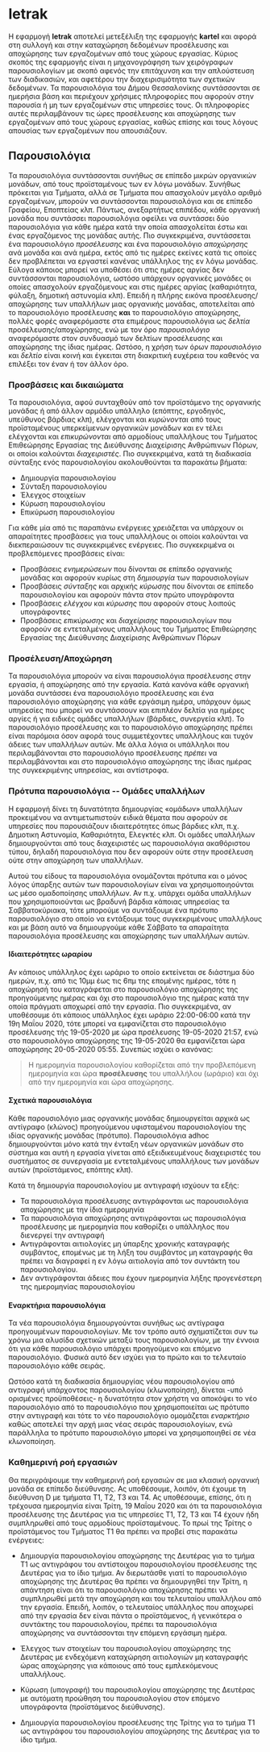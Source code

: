 # letrak #

Η εφαρμογή **letrak** αποτελεί μετεξέλιξη της εφαρμογής **kartel** και αφορά
στη συλλογή και στην καταχώρηση δεδομένων προσέλευσης και αποχώρησης των
εργαζομένων από τους χώρους εργασίας.
Κύριος σκοπός της εφαρμογής είναι η μηχανογράφηση των χειρόγραφων
παρουσιολογίων με σκοπό αφενός την επιτάχυνση και την απλούστευση των
διαδικασιών, και αφετέρου την διαχειρισιμότητα των σχετικών δεδομένων.
Τα παρουσιολόγια του Δήμου Θεσσαλονίκης συντάσσονται σε ημερήσια βάση και
περιέχουν χρήσιμες πληροφορίες που αφορούν στην παρουσία ή μη των εργαζομένων
στις υπηρεσίες τους. Οι πληροφορίες αυτές περιλαμβάνουν τις ώρες προσέλευσης
και αποχώρησης των εργαζομένων από τους χώρους εργασίας, καθώς επίσης και τους
λόγους απουσίας των εργαζομένων που απουσιάζουν.

## Παρουσιολόγια ##

Τα παρουσιολόγια συντάσσονται συνήθως σε επίπεδο μικρών οργανικών μονάδων,
από τους προϊσταμένους των εν λόγω μονάδων. Συνήθως πρόκειται για Τμήματα,
αλλά σε Τμήματα που απασχολούν μεγάλο αριθμό εργαζομένων, μπορούν να
συντάσσονται παρουσιολόγια και σε επίπεδο Γραφείου, Εποπτείας κλπ.
Πάντως, ανεξαρτήτως επιπέδου, κάθε οργανική μονάδα που συντάσσει παρουσιολόγια
οφείλει να συντάσσει δύο παρουσιολόγια για κάθε ημέρα κατά την οποία
απασχολείται έστω και ένας εργαζόμενος της μονάδας αυτής.
Πιο συγκεκριμένα, συντάσσεται ένα παρουσιολόγιο *προσέλευσης*
και ένα παρουσιολόγιο *αποχώρησης* ανά μονάδα και ανά ημέρα,
εκτός από τις ημέρες εκείνες κατά τις οποίες δεν προβλέπεται να εργαστεί
κανένας υπάλληλος της εν λόγω μονάδας.
Εύλογα κάποιος μπορεί να υποθέσει ότι στις ημέρες αργίας δεν συντάσσονται
παρουσιολόγια, ωστόσο υπάρχουν οργανικές μονάδες οι οποίες απασχολούν
εργαζόμενους και στις ημέρες αργίας (καθαριότητα, φύλαξη, δημοτική
αστυνομία κλπ).
Επειδή η πλήρης εικόνα προσέλευσης/αποχώρησης των υπαλλήλων μιας οργανικής
μονάδας, αποτελείται από το παρουσιολόγιο προσέλευσης **και** το παρουσιολόγιο
αποχώρησης, πολλές φορές αναφερόμαστε στα επιμέρους παρουσιολόγια ως *δελτία*
προσέλευσης/αποχώρησης, ενώ με τον όρο *παρουσιολόγιο* αναφερόμαστε στον
συνδυασμό των δελτίων προσέλευσης και αποχώρησης της ίδιας ημέρας.
Ωστόσο, η χρήση των όρων *παρουσιολόγιο* και *δελτίο* είναι κοινή και έγκειται
στη διακριτική ευχέρεια του καθενός να επιλέξει τον έναν ή τον άλλον όρο.

### Προσβάσεις και δικαιώματα ###

Τα παρουσιολόγια, αφού συνταχθούν από τον προϊστάμενο της οργανικής μονάδας
ή από άλλον αρμόδιο υπάλληλο (επόπτης, εργοδηγός, υπεύθυνος βάρδιας κλπ),
ελέγχονται και *κυρώνονται* από τους προϊσταμένους υπερκείμενων οργανικών
μονάδων και εν τέλει ελέγχονται και *επικυρώνονται* από αρμοδίους υπαλλήλους
του Τμήματος Επιθεώρησης Εργασίας της Διεύθυνσης Διαχείρισης Ανθρώπινων Πόρων,
οι οποίοι καλούνται *διαχειριστές*.
Πιο συγκεκριμένα, κατά τη διαδικασία σύνταξης ενός παρουσιολογίου
ακολουθούνται τα παρακάτω βήματα:

- Δημιουργία παρουσιολογίου
- Σύνταξη παρουσιολογίου
- Έλεγχος στοιχείων
- Κύρωση παρουσιολογίου
- Επικύρωση παρουσιολογίου

Για κάθε μία από τις παραπάνω ενέργειες χρειάζεται να υπάρχουν οι απαραίτητες
προσβάσεις για τους υπαλλήλους οι οποίοι καλούνται να διεκπεραιώσουν τις
συγκεκριμένες ενέργειες.
Πιο συγκεκριμένα οι προβλεπόμενες προσβάσεις είναι:

- Προσβάσεις *ενημερώσεων* που δίνονται σε επίπεδο οργανικής μονάδας και
αφορούν κυρίως στη *δημιουργία* των παρουσιολογίων
- Προσβάσεις *σύνταξης* και αρχικής *κύρωσης* που δίνονται σε επίπεδο
παρουσιολογίου και αφορούν πάντα στον πρώτο υπογράφοντα
- Προσβάσεις *ελέγχου* και *κύρωσης* που αφορούν στους λοιπούς υπογράφοντες
- Προσβάσεις *επικύρωσης* και *διαχείρισης* παρουσιολογίων που αφορούν σε
εντεταλμένους υπαλλήλους του Τμήματος Επιθεώρησης Εργασίας της Διεύθυνσης
Διαχείρισης Ανθρώπινων Πόρων

### Προσέλευση/Αποχώρηση ###

Τα παρουσιολόγια μπορούν να είναι παρουσιολόγια προσέλευσης στην εργασία,
ή αποχώρησης από την εργασία. Κατά κανόνα κάθε οργανική μονάδα
συντάσσει ένα παρουσιολόγιο προσέλευσης και ένα παρουσιολόγιο αποχώρησης για
κάθε εργάσιμη ημέρα, υπάρχουν όμως υπηρεσίες που μπορεί να συντάσσουν
και επιπλέον δελτία για ημέρες αργίες ή για ειδικές ομάδες υπαλλήλων
(βάρδιες, συνεργεία κλπ).
Το παρουσιολόγιο προσέλευσης και το παρουσιολόγιο αποχώρησης πρέπει είναι
παρόμοια όσον αφορά τους συμμετέχοντες υπαλλήλους και τυχόν άδειες των
υπαλλήλων αυτών.
Με άλλα λόγια οι υπάλληλοι που περιλαμβάνονται στο παρουσιολόγιο προσέλευσης
*πρέπει* να περιλαμβάνονται και στο παρουσιολόγιο αποχώρησης της ίδιας ημέρας
της συγκεκριμένης υπηρεσίας, και αντίστροφα.

### Πρότυπα παρουσιολόγια -- Ομάδες υπαλλήλων ###

Η εφαρμογή δίνει τη δυνατότητα δημιουργίας «ομάδων» υπαλλήλων προκειμένου
να αντιμετωπιστούν ειδικά θέματα που αφορούν σε υπηρεσίες που παρουσιάζουν
ιδιαιτερότητες όπως βάρδιες κλπ, π.χ. Δημοτικη Αστυνομία, Καθαριότητα,
Ελεγκτές κλπ.
Οι ομάδες υπαλλήλων δημιουργούνται από τους διαχειριστές ως παρουσιολόγια
ακαθόριστου τύπου, δηλαδή παρουσιολόγια που δεν αφορούν ούτε στην προσέλευση
ούτε στην αποχώρηση των υπαλλήλων.

Αυτού του είδους τα παρουσιολόγια ονομάζονται πρότυπα και ο μόνος λόγος
ύπαρξης αυτών των παρουσιολογίων είναι να χρησιμοποιηούνται ως μέσο
ομαδοποίησης υπαλλήλων.
Αν π.χ. υπάρχει ομάδα υπαλλήλων που χρησιμοποιούνται ως βραδυνή βάρδια
κάποιας υπηρεσίας τα Σαββατοκύριακα, τότε μπορούμε να συντάξουμε ένα πρότυπο
παρουσιολόγιο στο οποίο να εντάξουμε τους συγκεκριμένους υπαλλήλους και με
βάση αυτό να δημιουργούμε κάθε Σάββατο τα απαραίτητα παρουσιολόγια προσέλευσης
και αποχώρησης των υπαλλήλων αυτών.

#### Ιδιαιτερότητες ωραρίου ####

Αν κάποιος υπάλληλος έχει ωράριο το οποίο εκτείνεται σε διάστημα δύο ημερών,
π.χ. από τις 10μμ έως τις 6πμ της επομένης ημέρας, τότε η αποχώρησή του
καταγράφεται στο παρουσιολόγιο αποχώρησης της προηγούμενης ημέρας και όχι στο
παρουσιολόγιο της ημέρας κατά την οποία πράγματι αποχωρεί από την εργασία.
Πιο συγκεκριμένα, αν υποθέσουμε ότι κάποιος υπάλληλος έχει ωράριο 22:00-06:00
κατά την 19η Μαΐου 2020, τότε μπορεί να εμφανίζεται στο παρουσιολόγιο
προσέλευσης τής 19-05-2020 με ώρα πρσέλευσης 19-05-2020 21:57, ενώ στο
παρουσιολόγιο αποχώρησης της 19-05-2020 θα εμφανίζεται ώρα αποχώρησης
20-05-2020 05:55.
Συνεπώς ισχύει ο κανόνας:

> Η ημερομηνία παρουσιολογίου καθορίζεται από την προβλεπόμενη ημερομηνία και
ώρα **προσέλευσης** του υπαλλήλου (ωράριο) και όχι από την ημερομηνία και
ώρα αποχώρησης.

#### Σχετικά παρουσιολόγια ####

Κάθε παρουσιολόγιο μιας οργανικής μονάδας δημιουργείται αρχικά ως αντίγραφο
(κλώνος)
προηγούμενου υφισταμένου παρουσιολογίου της ιδίας οργανικής μονάδας (πρότυπο).
Παρουσιολόγια adhoc δημιουργούνται μόνο κατά την ένταξη νέων οργανικών μονάδων
στο σύστημα και αυτή η εργασία γίνεται από εξειδικευμένους διαχειριστές του
συστήματος σε συνεργασία με εντεταλμένους υπαλλήλους των μονάδων αυτών
(προϊστάμενος, επόπτης κλπ).

Κατά τη δημιουργία παρουσιολογίου με αντιγραφή ισχύουν τα εξής:

- Τα παρουσιολόγια προσέλευσης αντιγράφονται ως παρουσιολόγια αποχώρησης με
την ίδια ημερομηνία
- Τα παρουσιολόγια αποχώρησης αντιγράφονται ως παρουσιολόγια προσέλευσης με
ημερομηνία που καθορίζει ο υπάλληλος που διενεργεί την αντιγραφή
- Αντιγράφονται αιτιολογίες μη ύπαρξης χρονικής καταγραφής συμβάντος, επομένως
με τη λήξη του συμβάντος μη καταγραφής θα πρέπει να διαγραφεί η εν λόγω
αιτιολογία από τον συντάκτη του παρουσιολογίου.
- Δεν αντιγράφονται άδειες που έχουν ημερομηνία λήξης προγενέστερη της
ημερομηνίας παρουσιολογίου

#### Εναρκτήρια παρουσιολόγια ####

Τα νέα παρουσιολόγια δημιουργούνται συνήθως ως αντίγραφα προηγουμένων
παρουσιολογίων.
Με τον τρόπο αυτό σχηματίζεται συν τω χρόνω μια αλυσίδα σχετικών μεταξύ τους
παρουσιολογίων, με την έννοια ότι για κάθε παρουσιολόγιο υπάρχει προηγούμενο
και επόμενο παρουσιολόγιο.
Φυσικά αυτό δεν ισχύει για το πρώτο και το τελευταίο παρουσιολόγιο κάθε σειράς.

Ωστόσο κατά τη διαδικασία δημιουργίας νέου παρουσιολογίου από αντιγραφή
υπάρχοντος παρουσιολογίου (κλωνοποίηση), δίνεται -υπό ορισμένες προϋποθέσεις-
η δυνατότητα στον χρήστη να
αποκόψει το νέο παρουσιολόγιο από το παρουσιολόγιο που χρησιμοποιείται ως
πρότυπο στην αντιγραφή και τότε το νέο παρουσιολόγιο ομομάζεται *εναρκτήριο*
καθώς αποτελεί την αρχή μιας νέας σειράς παρουσιολογίων, ενώ παράλληλα το
πρότυπο παρουσιολόγιο μπορεί να χρησιμοποιηθεί σε νέα κλωνοποίηση. 

### Καθημερινή ροή εργασιών ###

Θα περιγράψουμε την καθημερινή ροή εργασιών σε μια κλασική οργανική μονάδα σε
επίπεδο διεύθυνσης.
Ας υποθέσουμε, λοιπόν, ότι έχουμε τη διεύθυνση D με τμήματα T1, T2, T3 και T4.
Ας υποθέσουμε, επίσης, ότι η τρέχουσα ημερομηνία είναι Τρίτη, 19 Μαΐου 2020
και ότι τα παρουσιολόγια προσέλευσης της Δευτέρας για τις υπηρεσίες T1, T2, T3
και T4 έχουν ήδη συμπληρωθεί από τους αρμοδίους προϊσταμένους.
Το πρωί της Τρίτης ο προϊστάμενος του Τμήματος T1 θα πρέπει να προβεί στις
παρακάτω ενέργειες:

- Δημιουργία παρουσιολογίου αποχώρησης της Δευτέρας για το τμήμα T1 ως
αντιγράφου του αντίστοιχου παρουσιολογίου προσέλευσης της Δευτέρας για το ίδιο
τμήμα.
Αν διερωτάσθε γιατί το παρουσιολόγιο αποχώρησης της Δευτέρας θα πρέπει να
δημιουργηθεί την Τρίτη, η απάντηση είναι ότι το παρουσιολόγιο αποχώρησης πρέπει
να συμπληρωθεί μετά την αποχώρηση και του τελευταίου υπαλλήλου από την εργασία.
Επειδή, λοιπόν, ο τελευταίος υπάλληλος που αποχωρεί από την εργασία δεν είναι
πάντα ο προϊστάμενος, ή γενικότερα ο συντάκτης του παρουσιολογίου, πρέπει τα
παρουσιολόγια αποχώρησης να συντάσσονται την επόμενη εργάσιμη ημέρα.

- Έλεγχος των στοιχείων του παρουσιολογίου αποχώρησης της Δευτέρας με
ενδεχόμενη καταχώρηση αιτιολογιών μη καταγραφής ώρας αποχώρησης για κάποιους
από τους εμπλεκόμενους υπαλλήλους.

- Κύρωση (υπογραφή) του παρουσιολογίου αποχώρησης της Δευτέρας με αυτόματη
προώθηση του παρουσιολογίου στον επόμενο υπογράφοντα (προϊστάμενος διεύθυνσης).

- Δημιουργία παρουσιολογίου προσέλευσης της Τρίτης για το τμήμα T1 ως
αντιγράφου του παρουσιολογίου αποχώρησης της Δευτέρας για το ίδιο τμήμα.
